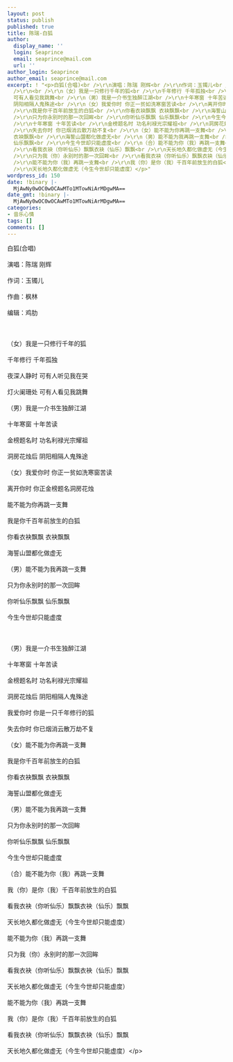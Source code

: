 ```yaml
---
layout: post
status: publish
published: true
title: 陈瑞-白狐
author:
  display_name: ''
  login: Seaprince
  email: seaprince@mail.com
  url: ''
author_login: Seaprince
author_email: seaprince@mail.com
excerpt: ! "<p>白狐(合唱)<br />\r\n演唱：陈瑞 刚辉<br />\r\n作词：玉镯儿<br />\r\n作曲：枫林<br />\r\n编辑：鸡肋<br
  />\r\n<br />\r\n（女）我是一只修行千年的狐<br />\r\n千年修行 千年孤独<br />\r\n夜深人静时 可有人听见我在哭<br />\r\n灯火阑珊处
  可有人看见我跳舞<br />\r\n（男）我是一介书生独醉江湖<br />\r\n十年寒窗 十年苦读<br />\r\n金榜题名时 功名利禄光宗耀祖<br />\r\n洞房花烛后
  阴阳相隔人鬼殊途<br />\r\n（女）我爱你时 你正一贫如洗寒窗苦读<br />\r\n离开你时 你正金榜题名洞房花烛<br />\r\n能不能为你再跳一支舞<br
  />\r\n我是你千百年前放生的白狐<br />\r\n你看衣袂飘飘 衣袂飘飘<br />\r\n海誓山盟都化做虚无<br />\r\n（男）能不能为我再跳一支舞<br
  />\r\n只为你永别时的那一次回眸<br />\r\n你听仙乐飘飘 仙乐飘飘<br />\r\n今生今世却只能虚度<br />\r\n<br />\r\n（男）我是一介书生独醉江湖<br
  />\r\n十年寒窗 十年苦读<br />\r\n金榜题名时 功名利禄光宗耀祖<br />\r\n洞房花烛后 阴阳相隔人鬼殊途<br />\r\n我爱你时 你是一只千年修行的狐<br
  />\r\n失去你时 你已烟消云散万劫不复<br />\r\n（女）能不能为你再跳一支舞<br />\r\n我是你千百年前放生的白狐<br />\r\n你看衣袂飘飘
  衣袂飘飘<br />\r\n海誓山盟都化做虚无<br />\r\n（男）能不能为我再跳一支舞<br />\r\n只为你永别时的那一次回眸<br />\r\n你听仙乐飘飘
  仙乐飘飘<br />\r\n今生今世却只能虚度<br />\r\n（合）能不能为你（我）再跳一支舞<br />\r\n我（你）是你（我）千百年前放生的白狐<br
  />\r\n看我衣袂（你听仙乐）飘飘衣袂（仙乐）飘飘<br />\r\n天长地久都化做虚无（今生今世却只能虚度）<br />\r\n能不能为你（我）再跳一支舞<br
  />\r\n只为我（你）永别时的那一次回眸<br />\r\n看我衣袂（你听仙乐）飘飘衣袂（仙乐）飘飘<br />\r\n天长地久都化做虚无（今生今世却只能虚度）<br
  />\r\n能不能为你（我）再跳一支舞<br />\r\n我（你）是你（我）千百年前放生的白狐<br />\r\n看我衣袂（你听仙乐）飘飘衣袂（仙乐）飘飘<br
  />\r\n天长地久都化做虚无（今生今世却只能虚度）</p>"
wordpress_id: 150
date: !binary |-
  MjAwNy0wOC0wOCAwMTo1MTowNiArMDgwMA==
date_gmt: !binary |-
  MjAwNy0wOC0wOCAwMTo1MTowNiArMDgwMA==
categories:
- 音乐心情
tags: []
comments: []
---
```

<p>白狐(合唱)<br &#47;><br />
演唱：陈瑞 刚辉<br &#47;><br />
作词：玉镯儿<br &#47;><br />
作曲：枫林<br &#47;><br />
编辑：鸡肋<br &#47;><br />
<br &#47;><br />
（女）我是一只修行千年的狐<br &#47;><br />
千年修行 千年孤独<br &#47;><br />
夜深人静时 可有人听见我在哭<br &#47;><br />
灯火阑珊处 可有人看见我跳舞<br &#47;><br />
（男）我是一介书生独醉江湖<br &#47;><br />
十年寒窗 十年苦读<br &#47;><br />
金榜题名时 功名利禄光宗耀祖<br &#47;><br />
洞房花烛后 阴阳相隔人鬼殊途<br &#47;><br />
（女）我爱你时 你正一贫如洗寒窗苦读<br &#47;><br />
离开你时 你正金榜题名洞房花烛<br &#47;><br />
能不能为你再跳一支舞<br &#47;><br />
我是你千百年前放生的白狐<br &#47;><br />
你看衣袂飘飘 衣袂飘飘<br &#47;><br />
海誓山盟都化做虚无<br &#47;><br />
（男）能不能为我再跳一支舞<br &#47;><br />
只为你永别时的那一次回眸<br &#47;><br />
你听仙乐飘飘 仙乐飘飘<br &#47;><br />
今生今世却只能虚度<br &#47;><br />
<br &#47;><br />
（男）我是一介书生独醉江湖<br &#47;><br />
十年寒窗 十年苦读<br &#47;><br />
金榜题名时 功名利禄光宗耀祖<br &#47;><br />
洞房花烛后 阴阳相隔人鬼殊途<br &#47;><br />
我爱你时 你是一只千年修行的狐<br &#47;><br />
失去你时 你已烟消云散万劫不复<br &#47;><br />
（女）能不能为你再跳一支舞<br &#47;><br />
我是你千百年前放生的白狐<br &#47;><br />
你看衣袂飘飘 衣袂飘飘<br &#47;><br />
海誓山盟都化做虚无<br &#47;><br />
（男）能不能为我再跳一支舞<br &#47;><br />
只为你永别时的那一次回眸<br &#47;><br />
你听仙乐飘飘 仙乐飘飘<br &#47;><br />
今生今世却只能虚度<br &#47;><br />
（合）能不能为你（我）再跳一支舞<br &#47;><br />
我（你）是你（我）千百年前放生的白狐<br &#47;><br />
看我衣袂（你听仙乐）飘飘衣袂（仙乐）飘飘<br &#47;><br />
天长地久都化做虚无（今生今世却只能虚度）<br &#47;><br />
能不能为你（我）再跳一支舞<br &#47;><br />
只为我（你）永别时的那一次回眸<br &#47;><br />
看我衣袂（你听仙乐）飘飘衣袂（仙乐）飘飘<br &#47;><br />
天长地久都化做虚无（今生今世却只能虚度）<br &#47;><br />
能不能为你（我）再跳一支舞<br &#47;><br />
我（你）是你（我）千百年前放生的白狐<br &#47;><br />
看我衣袂（你听仙乐）飘飘衣袂（仙乐）飘飘<br &#47;><br />
天长地久都化做虚无（今生今世却只能虚度）<&#47;p></p>
